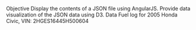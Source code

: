 Objective
Display the contents of a JSON file using AngularJS. 
Provide data visualization of the JSON data using D3.
Data
Fuel log for 2005 Honda Civic, VIN: 2HGES16445H500604
